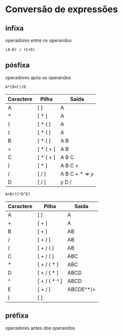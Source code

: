 # Conversão de expressões

## **infixa**
operadores entre os operandos

```
(A-B) / (C+D)
```

## **pósfixa**
operadores após os operandos

```
A*(B+C)/D
```

Caractere | Pilha | Saída
--------- | ----- | -----
A | [ ] | A
* | [ * ] | A
( | [ * ( ] | A
( | [ * ( ] | A
B | [ * ( ] | A B
+ | [ * ( + ] | A B
C | [ * ( + ] | A B C
) | [ * ] | A B C +
/ | [ / ] | A B C + * _=> y_
D | [ / ] | y D /

```
A+B/(C*D^E)
```

Caractere | Pilha | Saída
--------- | ----- | -----
A | [ ] | A
+ | [ + ] | A
B | [ + ] | AB
/ | [ + / ] | AB
( | [ + / ( ] | AB
C | [ + / ( ] | ABC
* | [ + / ( * ] | ABC
D | [ + / ( * ] | ABCD
^ | [ + / ( * ^ ] | ABCD
E | [ + / ] | ABCDE^*/+
) | [ ] | 

## **préfixa**
operadores antes dos operandos
